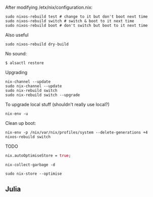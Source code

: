 

After modifying /etx/nix/configuration.nix:
```
sudo nixos-rebuild test # change to it but don't boot next time
sudo nixos-rebuild switch # switch & boot to it next time
sudo nixos-rebuild boot # don't switch but boot to it next time
```
Also useful 
```
sudo nixos-rebuild dry-build
```

No sound:
```
$ alsactl restore
```


Upgrading
```
nix-channel --update
sudo nix-channel --update
sudo nix-rebuild switch
sudo nix-rebuild switch --upgrade
```

To upgrade local stuff (shouldn't really use local?)
```
nix-env -u
```


Clean up boot:
```
nix-env -p /nix/var/nix/profiles/system --delete-generations +4
nixos-rebuild switch 
```

TODO
```configuration.nix
nix.autoOptimiseStore = true;
```

```
nix-collect-garbage -d
```
```
sudo nix-store --optimise
```

## Julia
